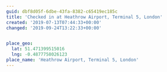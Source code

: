 ```yaml
---
guid: dbf8d05f-6dbe-43fa-8382-c65419ec185c
title: 'Checked in at Heathrow Airport, Terminal 5, London'
created: '2019-07-13T07:44:33+00:00'
changed: '2019-09-24T13:22:33+00:00'


place_geo:
  lat: 51.471399515016
  lng: -0.4877758026123
place_name: 'Heathrow Airport, Terminal 5, London'
---
```



